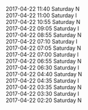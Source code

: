 2017-04-22 11:40 Saturday  N  
2017-04-22 11:00 Saturday  I  
2017-04-22 10:55 Saturday  N  
2017-04-22 09:05 Saturday  I  
2017-04-22 08:55 Saturday  N  
2017-04-22 07:10 Saturday  I  
2017-04-22 07:05 Saturday  N  
2017-04-22 07:00 Saturday  I  
2017-04-22 06:55 Saturday  N  
2017-04-22 06:30 Saturday  I  
2017-04-22 04:40 Saturday  N  
2017-04-22 04:35 Saturday  I  
2017-04-22 03:35 Saturday  N  
2017-04-22 03:30 Saturday  I  
2017-04-22 02:20 Saturday  N  
